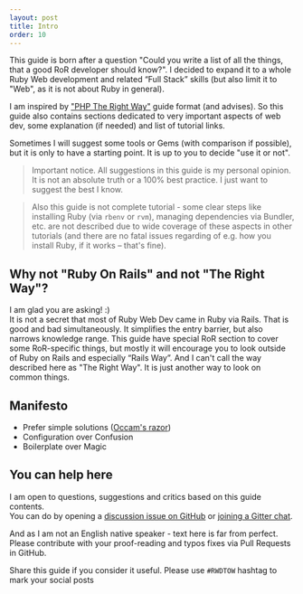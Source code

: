 ```yaml
---
layout: post
title: Intro
order: 10
---
```


This guide is born after a question "Could you write a list of all the things, that a good RoR developer should know?". I decided to expand it to a whole Ruby Web development and related “Full Stack” skills (but also limit it to "Web", as it is not about Ruby in general).

I am inspired by ["PHP The Right Way"](http://www.phptherightway.com/) guide format (and advises). So this guide also contains sections dedicated to very important aspects of web dev, some explanation (if needed) and list of tutorial links.

Sometimes I will suggest some tools or Gems (with comparison if possible), but it is only to have a starting point. It is up to you to decide "use it or not".

> Important notice. All suggestions in this guide is my personal opinion. It is not an absolute truth or a 100% best practice. I just want to suggest the best I know.

> Also this guide is not complete tutorial - some clear steps like installing Ruby (via `rbenv` or `rvm`), managing dependencies via Bundler, etc. are not described due to wide coverage of these aspects in other tutorials (and there are no fatal issues regarding of e.g. how you install Ruby, if it works – that's fine).

## Why not "Ruby On Rails" and not "The Right Way"?
I am glad you are asking! :)  
It is not a secret that most of Ruby Web Dev came in Ruby via Rails. That is good and bad simultaneously. It simplifies the entry barrier, but also narrows knowledge range. This guide have special RoR section to cover some RoR-specific things, but mostly it will encourage you to look outside of Ruby on Rails and especially “Rails Way”.
And I can't call the way described here as "The Right Way". It is just another way to look on common things.

## Manifesto

* Prefer simple solutions ([Occam's razor](https://en.wikipedia.org/wiki/Occam%27s_razor))
* Configuration over Confusion
* Boilerplate over Magic

## You can help here

I am open to questions, suggestions and critics based on this guide contents.  
You can do by opening a [discussion issue on GitHub](https://github.com/iJackUA/rwdtow/issues/new) or [joining a Gitter chat](https://gitter.im/iJackUA/rwdtow).

And as I am not an English native speaker - text here is far from perfect. Please contribute with your proof-reading and typos fixes via Pull Requests in GitHub.

Share this guide if you consider it useful. Please use `#RWDTOW` hashtag to mark your social posts 

